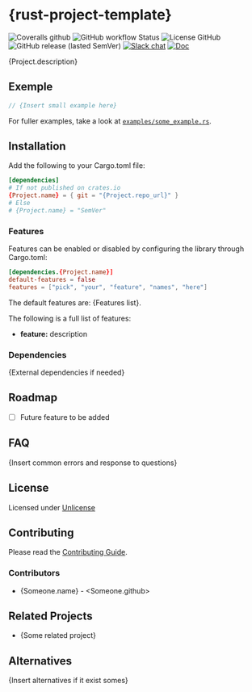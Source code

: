 <!--
Using coveralls.io for coverage: https://coveralls.io/

-->

# {rust-project-template}
![Coveralls github](https://img.shields.io/coveralls/github/{Project.repo_user}/{Project.repo_name}/{Project.repo_branch}?style=flat-square)
![GitHub workflow Status](https://img.shields.io/github/workflow/status/{Project.repo_user}/{Project.repo_name}/{Project.repo_branch}?style=flat-square)
![License GitHub](https://img.shields.io/github/license/{Project.repo_user}/{Project.repo_name}?style=flat-square)
![GitHub release (lasted SemVer)](https://img.shields.io/github/release/{Project.repo_user}/{Project.repo_name}?sort=semver&style=flat-square)
[![Slack chat](https://img.shields.io/badge/chat-on%20slack-brightgreen?style=flat-square)](https://{Project.slack_url})
[![Doc](https://img.shields.io/badge/documentation-rustdoc-purple?style=flat-square)](https://{Project.repo_user}.github.io/{Project.repo_name})

{Project.description}

<!--
| OS      | Build Status |
| ------- | ------------ |
| Linux   |              |
| Windows |              |
| OSX     |              |
-->

## Exemple
```rust
// {Insert small example here}
```

For fuller examples, take a look at [`examples/some_example.rs`](examples/some_example.rs).

## Installation
Add the following to your Cargo.toml file:

```toml
[dependencies]
# If not published on crates.io
{Project.name} = { git = "{Project.repo_url}" }
# Else
# {Project.name} = "SemVer"
```

### Features
Features can be enabled or disabled by configuring the library through Cargo.toml:

```toml
[dependencies.{Project.name}]
default-features = false
features = ["pick", "your", "feature", "names", "here"]

```

The default features are: {Features list}.

The following is a full list of features:
- **feature:** description

### Dependencies
{External dependencies if needed}

## Roadmap
- [  ] Future feature to be added

## FAQ
{Insert common errors and response to questions}

## License
Licensed under [Unlicense](LICENSE)

## Contributing
Please read the [Contributing Guide](.github/CONTRIBUTING.md).

### Contributors
- {Someone.name} - <Someone.github>

## Related Projects
- {Some related project}

## Alternatives
{Insert alternatives if it exist somes}
